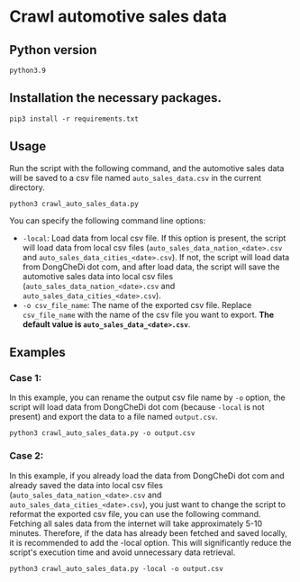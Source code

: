 # Crawl automotive sales data

## Python version
`
python3.9
`

## Installation the necessary packages.
`
pip3 install -r requirements.txt
`

## Usage
Run the script with the following command, and the automotive sales data will be saved to a csv file named `auto_sales_data.csv` in the current directory.  
```
python3 crawl_auto_sales_data.py
```

You can specify the following command line options:
- `-local`: Load data from local csv file. If this option is present, the script will load data from local csv files (`auto_sales_data_nation_<date>.csv` and `auto_sales_data_cities_<date>.csv`). If not, the script will load data from DongCheDi dot com, and after load data, the script will save the automotive sales data into local csv files (`auto_sales_data_nation_<date>.csv` and `auto_sales_data_cities_<date>.csv`).
- `-o csv_file_name`: The name of the exported csv file. Replace `csv_file_name` with the name of the csv file you want to export. **The default value is `auto_sales_data_<date>.csv`**.

## Examples
### Case 1:
In this example, you can rename the output csv file name by `-o` option, the script will load data from DongCheDi dot com (because `-local` is not present) and export the data to a file named `output.csv`.
```
python3 crawl_auto_sales_data.py -o output.csv
```
### Case 2:
In this example, if you already load the data from DongCheDi dot com and already saved the data into local csv files (`auto_sales_data_nation_<date>.csv` and `auto_sales_data_cities_<date>.csv`), you just want to change the script to reformat the exported csv file, you can use the following command.
Fetching all sales data from the internet will take approximately 5-10 minutes. Therefore, if the data has already been fetched and saved locally, it is recommended to add the -local option. This will significantly reduce the script's execution time and avoid unnecessary data retrieval.
```
python3 crawl_auto_sales_data.py -local -o output.csv
```
